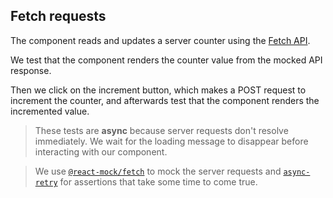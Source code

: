 ## Fetch requests

The component reads and updates a server counter using the [Fetch API](https://developer.mozilla.org/en-US/docs/Web/API/Fetch_API).

We test that the component renders the counter value from the mocked API response.

Then we click on the increment button, which makes a POST request to increment the counter, and afterwards test that the component renders the incremented value.

> These tests are **async** because server requests don't resolve immediately. We wait for the loading message to disappear before interacting with our component.

> We use [`@react-mock/fetch`](https://github.com/skidding/react-mock#fetch-requests) to mock the server requests and [`async-retry`](https://github.com/skidding/async-retry) for assertions that take some time to come true.
